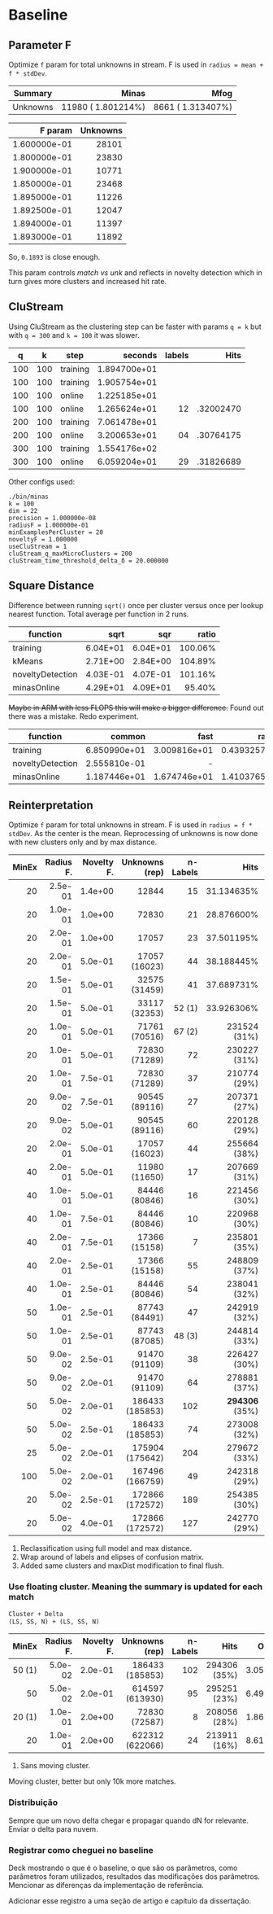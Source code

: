 # Baseline

## Parameter F

Optimize `f` param for total unknowns in stream.
F is used in `radius = mean + f * stdDev`.

| Summary           | Minas                 | Mfog                  |
|---                | ---:                  | ---:                  |
| Unknowns          |   11980 (  1.801214%) |    8661 (  1.313407%) |

| F param           | Unknowns  |
|---:               | ---:      |
| 1.600000e-01      |   28101   |
| 1.800000e-01      |   23830   |
| 1.900000e-01      |   10771   |
| 1.850000e-01      |   23468   |
| 1.895000e-01      |   11226   |
| 1.892500e-01      |   12047   |
| 1.894000e-01      |   11397   |
| 1.893000e-01      |   11892   |

So, `0.1893` is close enough.

This param controls _match vs unk_ and reflects in novelty detection which in
turn gives more clusters and increased hit rate.

## CluStream

Using CluStream as the clustering step can be faster with params `q = k`
but with `q = 300` and `k = 100` it was slower.

| q     | k     | step      | seconds       | labels    | Hits      |
|-------|-------|-----------|--------------:|----------:|----------:|
| 100   | 100   | training  | 1.894700e+01  |           |           |
| 100   | 100   | training  | 1.905754e+01  |           |           |
| 100   | 100   | online    | 1.225185e+01  |           |           |
| 100   | 100   | online    | 1.265624e+01  | 12        | .32002470 |
| 200   | 100   | training  | 7.061478e+01  |           |           |
| 200   | 100   | online    | 3.200653e+01  | 04        | .30764175 |
| 300   | 100   | training  | 1.554176e+02  |           |           |
| 300   | 100   | online    | 6.059204e+01  | 29        | .31826689 |

Other configs used:

```log
./bin/minas
k = 100
dim = 22
precision = 1.000000e-08
radiusF = 1.000000e-01
minExamplesPerCluster = 20
noveltyF = 1.000000
useCluStream = 1
cluStream_q_maxMicroClusters = 200
cluStream_time_threshold_delta_δ = 20.000000
```

## Square Distance

Difference between running `sqrt()` once per cluster versus once per
lookup nearest function. Total average per function in 2 runs.

| function            | sqrt      | sqr       | ratio     |
| --------            | ---:      | ---:      | ---:      |
| training            | 6.04E+01  | 6.04E+01  | 100.06%   |
| kMeans              | 2.71E+00  | 2.84E+00  | 104.89%   |
| noveltyDetection    | 4.03E-01  | 4.07E-01  | 101.16%   |
| minasOnline         | 4.29E+01  | 4.09E+01  | 95.40%    |

~~Maybe in ARM with less FLOPS this will make a bigger difference.~~
Found out there was a mistake. Redo experiment.

| function          | common        | fast          | ratio         |
| --------          | ---:          | ---:          | ---:          |
| training          | 6.850990e+01  | 3.009816e+01  | 0.439325703   |
| noveltyDetection  | 2.555810e-01  | -             | -             |
| minasOnline       | 1.187446e+01  | 1.674746e+01  | 1.410376556   |

## Reinterpretation

Optimize `f` param for total unknowns in stream.
F is used in `radius = f * stdDev`. As the center is the mean.
Reprocessing of unknowns is now done with new clusters only and by max distance.

| MinEx | Radius F. | Novelty F.| Unknowns (rep)    | n-Labels  | Hits          | Online Time   |
| ---:  |---:       | ---:      | ---:              | ---:      | ---:          | ---:          |
| 20    | 2.5e-01   | 1.4e+00   | 12844             | 15        | 31.134635%    | 1.674746e+01  |
| 20    | 1.0e-01   | 1.0e+00   | 72830             | 21        | 28.876600%    | 1.796509e+01  |
| 20    | 2.0e-01   | 1.0e+00   | 17057             | 23        | 37.501195%    | 9.457995e+00  |
| 20    | 2.0e-01   | 5.0e-01   | 17057 (16023)     | 44        | 38.188445%    | 9.112339e+00  |
| 20    | 1.5e-01   | 5.0e-01   | 32575 (31459)     | 41        | 37.689731%    | 1.269850e+01  |
| 20    | 1.5e-01   | 5.0e-01   | 33117 (32353)     | 52 (1)    | 33.926306%    | 1.369894e+01  |
| 20    | 1.0e-01   | 5.0e-01   | 71761 (70516)     | 67 (2)    | 231524 (31%)  | 1.864930e+01  |
| 20    | 1.0e-01   | 5.0e-01   | 72830 (71289)     | 72        | 230227 (31%)  | 2.035667e+01  |
| 20    | 1.0e-01   | 7.5e-01   | 72830 (71289)     | 37        | 210774 (29%)  | 1.939271e+01  |
| 20    | 9.0e-02   | 7.5e-01   | 90545 (89116)     | 27        | 207371 (27%)  | 2.131929e+01  |
| 20    | 9.0e-02   | 5.0e-01   | 90545 (89116)     | 60        | 220128 (29%)  | 2.140354e+01  |
| 20    | 2.0e-01   | 5.0e-01   | 17057 (16023)     | 44        | 255664 (38%)  | 9.357076e+00  |
| 40    | 2.0e-01   | 5.0e-01   | 11980 (11650)     | 17        | 207669 (31%)  | 8.450133e+00  |
| 40    | 1.0e-01   | 5.0e-01   | 84446 (80846)     | 16        | 221456 (30%)  | 1.573907e+01  |
| 40    | 1.0e-01   | 7.5e-01   | 84446 (80846)     | 10        | 220968 (30%)  | 1.596614e+01  |
| 40    | 2.0e-01   | 7.5e-01   | 17366 (15158)     | 7         | 235801 (35%)  | 8.299776e+00  |
| 40    | 2.0e-01   | 2.5e-01   | 17366 (15158)     | 55        | 248809 (37%)  | 8.060750e+00  |
| 40    | 1.0e-01   | 2.5e-01   | 84446 (80846)     | 54        | 238041 (32%)  | 1.560420e+01  |
| 50    | 1.0e-01   | 2.5e-01   | 87743 (84491)     | 47        | 242919 (32%)  | 1.732753e+01  |
| 50    | 1.0e-01   | 2.5e-01   | 87743 (87085)     | 48 (3)    | 244814 (33%)  | 1.728156e+01  |
| 50    | 9.0e-02   | 2.5e-01   | 91470 (91109)     | 38        | 226427 (30%)  | 1.841067e+01  |
| 50    | 9.0e-02   | 2.0e-01   | 91470 (91109)     | 64        | 278881 (37%)  | 1.776572e+01  |
| 50    | 5.0e-02   | 2.0e-01   | 186433 (185853)   | 102       | **294306** (35%)| 3.056771e+01  |
| 50    | 5.0e-02   | 2.5e-01   | 186433 (185853)   | 74        | 273008 (32%)  | 3.222774e+01  |
| 25    | 5.0e-02   | 2.0e-01   | 175904 (175642)   | 204       | 279672 (33%)  | 3.410292e+01  |
| 100   | 5.0e-02   | 2.0e-01   | 167496 (166759)   | 49        | 242318 (29%)  | 2.980112e+01  |
| 20    | 5.0e-02   | 2.5e-01   | 172866 (172572)   | 189       | 254385 (30%)  | 4.099720e+01  |
| 20    | 5.0e-02   | 4.0e-01   | 172866 (172572)   | 127       | 242770 (29%)  | 4.111075e+01  |

1. Reclassification using full model and max distance.
2. Wrap around of labels and elipses of confusion matrix.
3. Added same clusters and maxDist modification to final flush.

### Use floating cluster. Meaning the summary is updated for each match

```latex
Cluster + Delta
(LS, SS, N) + (LS, SS, N)
```

| MinEx  | Radius F. | Novelty F.| Unknowns (rep)    | n-Labels  | Hits          | Online Time   |
| ---:   |---:       | ---:      | ---:              | ---:      | ---:          | ---:          |
| 50 (1) | 5.0e-02   | 2.0e-01   | 186433 (185853)   | 102       | 294306 (35%)  | 3.056771e+01  |
| 50     | 5.0e-02   | 2.0e-01   | 614597 (613930)   | 95        | 295251 (23%)  | 6.490573e+01  |
| 20 (1) | 1.0e-01   | 2.0e+00   | 72830 (72587)     | 8         | 208056 (28%)  | 1.863111e+01  |
| 20     | 1.0e-01   | 2.0e+00   | 622312 (622066)   | 24        | 213911 (16%)  | 8.612032e+01  |

1. Sans moving cluster.

Moving cluster, better but only 10k more matches.

### Distribuição

Sempre que um novo delta chegar e propagar quando dN for relevante.
Enviar o delta para nuvem.

### Registrar como cheguei no baseline

Deck mostrando o que é o baseline, o que são os parâmetros, como parâmetros
foram utilizados, resultados das modificações dos parâmetros.
Mencionar as diferenças da implementação de referência.

Adicionar esse registro a uma seção de artigo e capítulo da dissertação.
